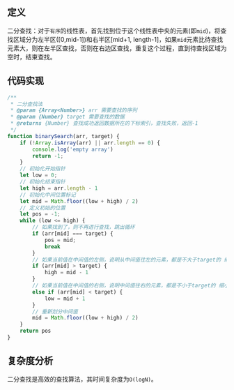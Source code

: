 ## 定义

二分查找：对于`有序`的线性表，首先找到位于这个线性表中央的元素(即`mid`)，将查找区域分为左半区([0,mid-1])和右半区[mid+1, length-1]，如果`mid`元素比待查找元素大，则在左半区查找，否则在右边区查找，重复这个过程，直到待查找区域为空时，结束查找。

## 代码实现

```JavaScript
/**
 * 二分查找法
 * @param {Array<Number>} arr 需要查找的序列
 * @param {Number} target 需要查找的数据
 * @returns {Number} 查找成功返回数据所在的下标索引，查找失败，返回-1
 */
function binarySearch(arr, target) {
    if (!Array.isArray(arr) || arr.length == 0) {
        console.log('empty array')
        return -1;
    }
    // 初始化开始指针
    let low = 0;
    // 初始化结束指针
    let high = arr.length - 1
    // 初始化中间位置标记
    let mid = Math.floor((low + high) / 2)
    // 定义初始的位置
    let pos = -1;
    while (low <= high) {
        // 如果找到了，则不再进行查找，跳出循环
        if (arr[mid] === target) {
            pos = mid;
            break
        }
        // 如果当前值在中间值的左侧，说明从中间值往左的元素，都是不大于target的 缩小查找范围，因此从mid的前一位查找
        if (arr[mid] > target) {
            high = mid - 1
        }
        // 如果当前值在中间值的右侧，说明中间值往右的元素，都是不小于target的 缩小查找范围，因此从mid的后一位查找
        else if (arr[mid] < target) {
            low = mid + 1
        }
        // 重新划分中间值
        mid = Math.floor((low + high) / 2)
    }
    return pos
}
```

## 复杂度分析

二分查找是高效的查找算法，其时间复杂度为`O(logN)`。
